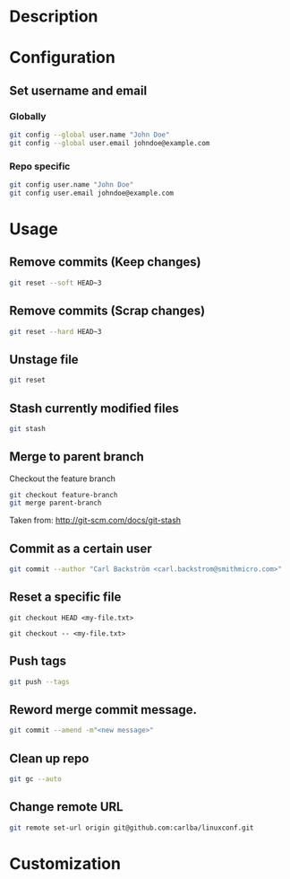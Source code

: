 # Description
# Configuration

## Set username and email

### Globally
```bash
git config --global user.name "John Doe"
git config --global user.email johndoe@example.com
```

### Repo specific
```bash
git config user.name "John Doe"
git config user.email johndoe@example.com
```

# Usage

## Remove commits (Keep changes)
```bash
git reset --soft HEAD~3
```

## Remove commits (Scrap changes)
```bash
git reset --hard HEAD~3
```

## Unstage file
```bash
git reset
```

## Stash currently modified files
```bash
git stash
```

## Merge to parent branch
Checkout the feature branch

```bash
git checkout feature-branch
git merge parent-branch
```
Taken from: http://git-scm.com/docs/git-stash

## Commit as a certain user
```bash
git commit --author "Carl Backström <carl.backstrom@smithmicro.com>"
```

## Reset a specific file

```
git checkout HEAD <my-file.txt>
```

```
git checkout -- <my-file.txt>
```

## Push tags

```bash
git push --tags
```

## Reword merge commit message.

```bash
git commit --amend -m"<new message>"
```
## Clean up repo
```bash
git gc --auto
```

## Change remote URL
```bash
git remote set-url origin git@github.com:carlba/linuxconf.git
```

# Customization

